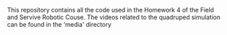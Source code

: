 This repository contains all the code used in the Homework 4 of the Field and Servive Robotic Couse. The videos related to the quadruped simulation can be found in the 'media' directory



